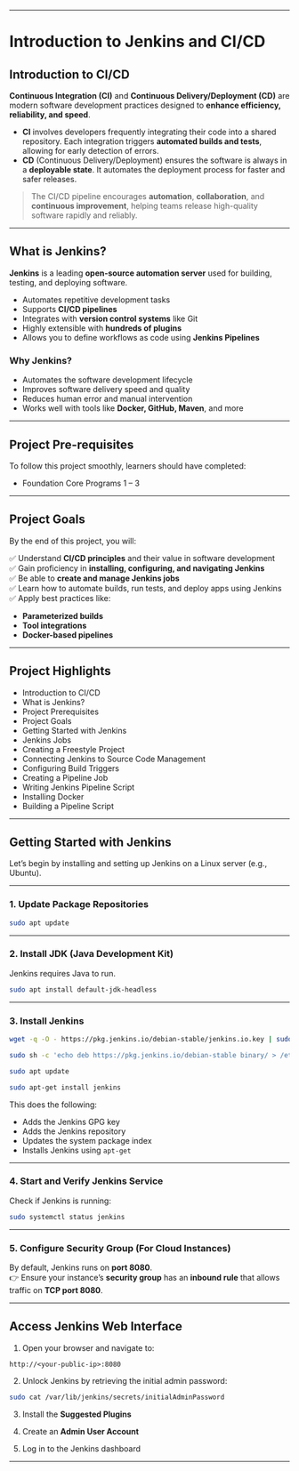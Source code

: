 
---

# **Introduction to Jenkins and CI/CD**

## **Introduction to CI/CD**

**Continuous Integration (CI)** and **Continuous Delivery/Deployment (CD)** are modern software development practices designed to **enhance efficiency, reliability, and speed**.

- **CI** involves developers frequently integrating their code into a shared repository. Each integration triggers **automated builds and tests**, allowing for early detection of errors.
- **CD** (Continuous Delivery/Deployment) ensures the software is always in a **deployable state**. It automates the deployment process for faster and safer releases.

> The CI/CD pipeline encourages **automation**, **collaboration**, and **continuous improvement**, helping teams release high-quality software rapidly and reliably.

---

## **What is Jenkins?**

**Jenkins** is a leading **open-source automation server** used for building, testing, and deploying software.

- Automates repetitive development tasks
- Supports **CI/CD pipelines**
- Integrates with **version control systems** like Git
- Highly extensible with **hundreds of plugins**
- Allows you to define workflows as code using **Jenkins Pipelines**

### **Why Jenkins?**

- Automates the software development lifecycle
- Improves software delivery speed and quality
- Reduces human error and manual intervention
- Works well with tools like **Docker, GitHub, Maven**, and more

---

## **Project Pre-requisites**

To follow this project smoothly, learners should have completed:

- Foundation Core Programs 1 – 3

---

## **Project Goals**

By the end of this project, you will:

✅ Understand **CI/CD principles** and their value in software development  
✅ Gain proficiency in **installing, configuring, and navigating Jenkins**  
✅ Be able to **create and manage Jenkins jobs**  
✅ Learn how to automate builds, run tests, and deploy apps using Jenkins  
✅ Apply best practices like:
- **Parameterized builds**
- **Tool integrations**
- **Docker-based pipelines**

---

## **Project Highlights**

- Introduction to CI/CD  
- What is Jenkins?  
- Project Prerequisites  
- Project Goals  
- Getting Started with Jenkins  
- Jenkins Jobs  
- Creating a Freestyle Project  
- Connecting Jenkins to Source Code Management  
- Configuring Build Triggers  
- Creating a Pipeline Job  
- Writing Jenkins Pipeline Script  
- Installing Docker  
- Building a Pipeline Script

---

## **Getting Started with Jenkins**

Let’s begin by installing and setting up Jenkins on a Linux server (e.g., Ubuntu).

---

### **1. Update Package Repositories**

```bash
sudo apt update
```

---

### **2. Install JDK (Java Development Kit)**

Jenkins requires Java to run.

```bash
sudo apt install default-jdk-headless
```

---

### **3. Install Jenkins**

```bash
wget -q -O - https://pkg.jenkins.io/debian-stable/jenkins.io.key | sudo apt-key add -

sudo sh -c 'echo deb https://pkg.jenkins.io/debian-stable binary/ > /etc/apt/sources.list.d/jenkins.list'

sudo apt update

sudo apt-get install jenkins
```

This does the following:
- Adds the Jenkins GPG key
- Adds the Jenkins repository
- Updates the system package index
- Installs Jenkins using `apt-get`

---

### **4. Start and Verify Jenkins Service**

Check if Jenkins is running:

```bash
sudo systemctl status jenkins
```

---

### **5. Configure Security Group (For Cloud Instances)**

By default, Jenkins runs on **port 8080**.  
👉 Ensure your instance’s **security group** has an **inbound rule** that allows traffic on **TCP port 8080**.

---

## **Access Jenkins Web Interface**

1. Open your browser and navigate to:

```
http://<your-public-ip>:8080
```

2. Unlock Jenkins by retrieving the initial admin password:

```bash
sudo cat /var/lib/jenkins/secrets/initialAdminPassword
```

3. Install the **Suggested Plugins**

4. Create an **Admin User Account**

5. Log in to the Jenkins dashboard

---
